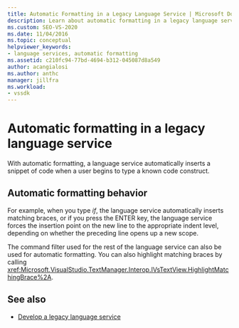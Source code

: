 ```yaml
---
title: Automatic Formatting in a Legacy Language Service | Microsoft Docs
description: Learn about automatic formatting in a legacy language service, that automatically inserts a snippet of code when you begin to type a known code construct.
ms.custom: SEO-VS-2020
ms.date: 11/04/2016
ms.topic: conceptual
helpviewer_keywords:
- language services, automatic formatting
ms.assetid: c210fc94-77bd-4694-b312-045087d8a549
author: acangialosi
ms.author: anthc
manager: jillfra
ms.workload:
- vssdk
---
```

# Automatic formatting in a legacy language service
With automatic formatting, a language service automatically inserts a snippet of code when a user begins to type a known code construct.

## Automatic formatting behavior
 For example, when you type *if*, the language service automatically inserts matching braces, or if you press the ENTER key, the language service forces the insertion point on the new line to the appropriate indent level, depending on whether the preceding line opens up a new scope.

 The command filter used for the rest of the language service can also be used for automatic formatting. You can also highlight matching braces by calling <xref:Microsoft.VisualStudio.TextManager.Interop.IVsTextView.HighlightMatchingBrace%2A>.

## See also
- [Develop a legacy language service](../../extensibility/internals/developing-a-legacy-language-service.md)
